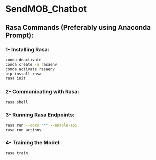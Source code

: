 # SendMOB_Chatbot

## Rasa Commands (Preferably using Anaconda Prompt):

### 1- Installing Rasa:
```bash
conda deactivate
conda create -n rasaenv
conda activate rasaenv
pip install rasa
rasa init
```
### 2- Communicating with Rasa:
```bash
rasa shell
```
### 3- Running Rasa Endpoints:
```bash
rasa run --cors "*" --enable-api
rasa run actions
```
### 4- Training the Model:
```bash
rasa train
```

